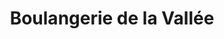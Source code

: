 ---
title: "Boulangerie de la Vallée"
url: /bellencombre/boulangerie-de-la-vallee/
shop: Bäckerei
---